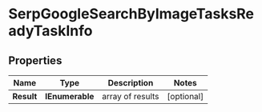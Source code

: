 # SerpGoogleSearchByImageTasksReadyTaskInfo


## Properties

| Name | Type | Description | Notes |
|------------ | ------------- | ------------- | -------------|
**Result** | **IEnumerable<SerpGoogleSearchByImageTasksReadyResultInfo>** | array of results |[optional]|